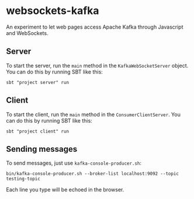 websockets-kafka
====================

An experiment to let web pages access Apache Kafka through Javascript and WebSockets.

## Server

To start the server, run the `main` method in the `KafkaWebSocketServer` object. You can do this by
running SBT like this:

```
sbt "project server" run
```
 

## Client

To start the client, run the `main` method in the `ConsumerClientServer`. You can
do this by running SBT like this:

```
sbt "project client" run
```

## Sending messages

To send messages, just use `kafka-console-producer.sh`:

```
bin/kafka-console-producer.sh --broker-list localhost:9092 --topic testing-topic
```

Each line you type will be echoed in the browser.